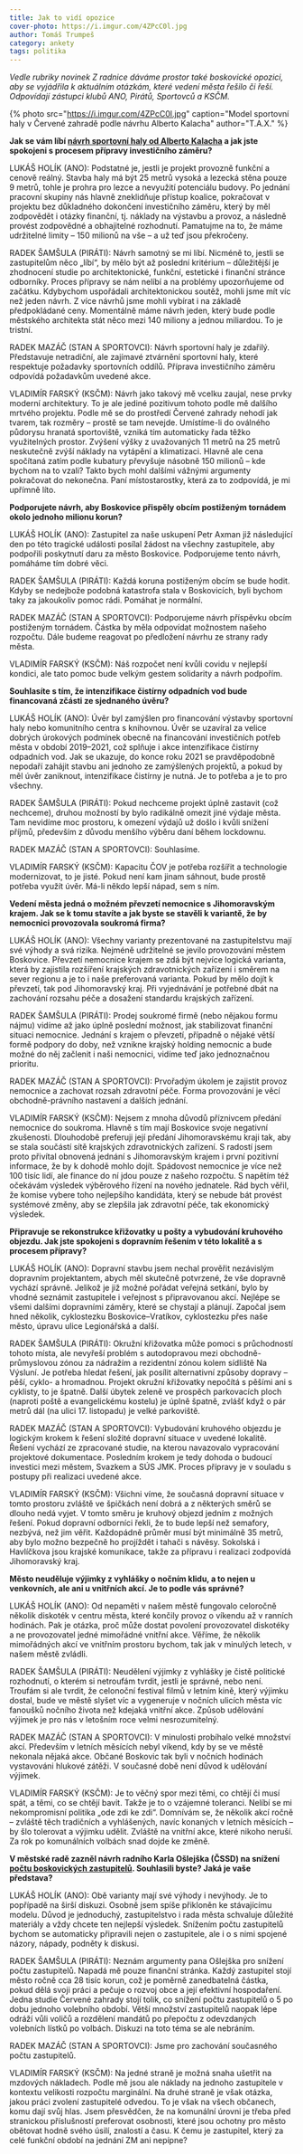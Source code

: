 ```yaml
---
title: Jak to vidí opozice
cover-photo: https://i.imgur.com/4ZPcC0l.jpg
author: Tomáš Trumpeš
category: ankety
tags: politika
---
```


*Vedle rubriky novinek Z radnice dáváme prostor také boskovické opozici, aby se vyjádřila k aktuálním otázkám, které vedení města řešilo či řeší. Odpovídají zástupci klubů ANO, Pirátů, Sportovců a KSČM.*

{% photo src="https://i.imgur.com/4ZPcC0l.jpg" caption="Model sportovní haly v Červené zahradě podle návrhu Alberto Kalacha" author="T.A.X." %}

**Jak se vám líbí [návrh sportovní haly od Alberto Kalacha](https://ohlasy.info/clanky/2021/07/predstaveni-haly.html) a jak jste spokojeni s procesem přípravy investičního záměru?**

LUKÁŠ HOLÍK (ANO): Podstatné je, jestli je projekt provozně funkční a cenově reálný. Stavba haly má být 25 metrů vysoká a lezecká stěna pouze 9 metrů, tohle je prohra pro lezce a nevyužití potenciálu budovy. Po jednání pracovní skupiny nás hlavně zneklidňuje přístup koalice, pokračovat v projektu bez důkladného dokončení investičního záměru, který by měl zodpovědět i otázky finanční, tj. náklady na výstavbu a provoz, a následně provést zodpovědné a obhajitelné rozhodnutí. Pamatujme na to, že máme udržitelné limity – 150 milionů na vše – a už teď jsou překročeny.

RADEK ŠAMŠULA (PIRÁTI):  Návrh samotný se mi líbí. Nicméně to, jestli se zastupitelům něco „líbí“, by mělo být až poslední kritérium – důležitější je zhodnocení studie po architektonické, funkční, estetické i finanční stránce odborníky. Proces přípravy se nám nelíbí a na problémy upozorňujeme od začátku. Kdybychom uspořádali architektonickou soutěž, mohli jsme mít víc než jeden návrh. Z více návrhů jsme mohli vybírat i na základě předpokládané ceny. Momentálně máme návrh jeden, který bude podle městského architekta stát něco mezi 140 miliony a jednou miliardou. To je tristní.

RADEK MAZÁČ (STAN A SPORTOVCI): Návrh sportovní haly je zdařilý. Představuje netradiční, ale zajímavé ztvárnění sportovní haly, které respektuje požadavky sportovních oddílů. Příprava investičního záměru odpovídá požadavkům uvedené akce.

VLADIMÍR FARSKÝ (KSČM): Návrh jako takový mě vcelku zaujal, nese prvky moderní architektury. To je ale jediné pozitivum tohoto podle mě dalšího mrtvého projektu. Podle mě se do prostředí Červené zahrady nehodí jak tvarem, tak rozměry – prostě se tam nevejde. Umístíme-li do oválného půdorysu hranatá sportoviště, vzniká tím automaticky řada těžko využitelných prostor. Zvýšení výšky z uvažovaných 11 metrů na 25 metrů neskutečně zvýší náklady na vytápění a klimatizaci. Hlavně ale cena spočítaná zatím podle kubatury převyšuje násobně 150 milionů – kde bychom na to vzali? Takto bych mohl dalšími vážnými argumenty pokračovat do nekonečna. Paní místostarostky, která za to zodpovídá, je mi upřímně líto.

**Podporujete návrh, aby Boskovice přispěly obcím postiženým tornádem okolo jednoho milionu korun?**

LUKÁŠ HOLÍK (ANO): Zastupitel za naše uskupení Petr Axman již následující den po této tragické události posílal žádost na všechny zastupitele, aby podpořili poskytnutí daru za město Boskovice. Podporujeme tento návrh, pomáháme tím dobré věci.

RADEK ŠAMŠULA (PIRÁTI): Každá koruna postiženým obcím se bude hodit. Kdyby se nedejbože podobná katastrofa stala v Boskovicích, byli bychom taky za jakoukoliv pomoc rádi. Pomáhat je normální.

RADEK MAZÁČ (STAN A SPORTOVCI): Podporujeme návrh příspěvku obcím postiženým tornádem. Částka by měla odpovídat možnostem našeho rozpočtu. Dále budeme reagovat po předložení návrhu ze strany rady města.

VLADIMÍR FARSKÝ (KSČM): Náš rozpočet není kvůli covidu v nejlepší kondici, ale tato pomoc bude velkým gestem solidarity a návrh podpořím.

**Souhlasíte s tím, že intenzifikace čistírny odpadních vod bude financovaná zčásti ze sjednaného úvěru?**

LUKÁŠ HOLÍK (ANO): Úvěr byl zamýšlen pro financování výstavby sportovní haly nebo komunitního centra s knihovnou. Úvěr se uzavíral za velice dobrých úrokových podmínek obecně na financování investičních potřeb města v období 2019–2021, což splňuje i akce intenzifikace čistírny odpadních vod. Jak se ukazuje, do konce roku 2021 se pravděpodobně nepodaří zahájit stavbu ani jednoho ze zamýšlených projektů, a pokud by měl úvěr zaniknout, intenzifikace čistírny je nutná. Je to potřeba a je to pro všechny.

RADEK ŠAMŠULA (PIRÁTI): Pokud nechceme projekt úplně zastavit (což nechceme), druhou možností by bylo radikálně omezit jiné výdaje města. Tam nevidíme moc prostoru, k omezení výdajů už došlo i kvůli snížení příjmů, především z důvodu menšího výběru daní během lockdownu.

RADEK MAZÁČ (STAN A SPORTOVCI): Souhlasíme.

VLADIMÍR FARSKÝ (KSČM): Kapacitu ČOV je potřeba rozšířit a technologie modernizovat, to je jisté. Pokud není kam jinam sáhnout, bude prostě potřeba využít úvěr. Má-li někdo lepší nápad, sem s ním.

**Vedení města jedná o možném převzetí nemocnice s Jihomoravským krajem. Jak se k tomu stavíte a jak byste se stavěli k variantě, že by nemocnici provozovala soukromá firma?**

LUKÁŠ HOLÍK (ANO): Všechny varianty prezentované na zastupitelstvu mají své výhody a svá rizika. Nejméně udržitelné se jevilo provozování městem Boskovice. Převzetí nemocnice krajem se zdá být nejvíce logická varianta, která by zajistila rozšíření krajských zdravotnických zařízení i směrem na sever regionu a je to i naše preferovaná varianta. Pokud by mělo dojít k převzetí, tak pod Jihomoravský kraj. Při vyjednávání je potřebné dbát na zachování rozsahu péče a dosažení standardu krajských zařízení.

RADEK ŠAMŠULA (PIRÁTI): Prodej soukromé firmě (nebo nějakou formu nájmu) vidíme až jako úplně poslední možnost, jak stabilizovat finanční situaci nemocnice. Jednání s krajem o převzetí, případně o nějaké větší formě podpory do doby, než vznikne krajský holding nemocnic a bude možné do něj začlenit i naši nemocnici, vidíme teď jako jednoznačnou prioritu.

RADEK MAZÁČ (STAN A SPORTOVCI): Prvořadým úkolem je zajistit provoz nemocnice a zachovat rozsah zdravotní péče. Forma provozování je věcí obchodně-právního nastavení a dalších jednání.

VLADIMÍR FARSKÝ (KSČM): Nejsem z mnoha důvodů příznivcem předání nemocnice do soukroma. Hlavně s tím mají Boskovice svoje negativní zkušenosti. Dlouhodobě preferuji její předání Jihomoravskému kraji tak, aby se stala součástí sítě krajských zdravotnických zařízení. S radostí jsem proto přivítal obnovená jednání s Jihomoravským krajem i první pozitivní informace, že by k dohodě mohlo dojít. Spádovost nemocnice je více než 100 tisíc lidí, ale finance do ní jdou pouze z našeho rozpočtu. S napětím též očekávám výsledek výběrového řízení na nového jednatele. Rád bych věřil, že komise vybere toho nejlepšího kandidáta, který se nebude bát provést systémové změny, aby se zlepšila jak zdravotní péče, tak ekonomický výsledek.

**Připravuje se rekonstrukce křižovatky u pošty a vybudování kruhového objezdu. Jak jste spokojeni s dopravním řešením v této lokalitě a s procesem přípravy?**

LUKÁŠ HOLÍK (ANO): Dopravní stavbu jsem nechal prověřit nezávislým dopravním projektantem, abych měl skutečně potvrzené, že vše dopravně vychází správně. Jelikož je již možné pořádat veřejná setkání, bylo by vhodné seznámit zastupitele i veřejnost s připravovanou akcí. Nejlépe se všemi dalšími dopravními záměry, které se chystají a plánují. Započal jsem hned několik, cyklostezku Boskovice–Vratíkov, cyklostezku přes naše město, úpravu ulice Legionářská a další.

RADEK ŠAMŠULA (PIRÁTI): Okružní křižovatka může pomoci s průchodností tohoto místa, ale nevyřeší problém s autodopravou mezi obchodně-průmyslovou zónou za nádražím a rezidentní zónou kolem sídliště Na Výsluní. Je potřeba hledat řešení, jak posílit alternativní způsoby dopravy – pěší, cyklo- a hromadnou. Projekt okružní křižovatky nepočítá s pěšími ani s cyklisty, to je špatně. Další úbytek zeleně ve prospěch parkovacích ploch (naproti poště a evangelickému kostelu) je úplně špatně, zvlášť když o pár metrů dál (na ulici 17. listopadu) je velké parkoviště.

RADEK MAZÁČ (STAN A SPORTOVCI): Vybudování kruhového objezdu je logickým krokem k řešení složité dopravní situace v uvedené lokalitě. Řešení vychází ze zpracované studie, na kterou navazovalo vypracování projektové dokumentace. Posledním krokem je tedy dohoda o budoucí investici mezi městem, Svazkem a SÚS JMK. Proces přípravy je v souladu s postupy při realizaci uvedené akce.

VLADIMÍR FARSKÝ (KSČM): Všichni víme, že současná dopravní situace v tomto prostoru zvláště ve špičkách není dobrá a z některých směrů se dlouho nedá vyjet. V tomto směru je kruhový objezd jedním z možných řešení. Pokud dopravní odborníci řekli, že to bude lepší než semafory, nezbývá, než jim věřit. Každopádně průměr musí být minimálně 35 metrů, aby bylo možno bezpečně ho projíždět i tahači s návěsy. Sokolská i Havlíčkova jsou krajské komunikace, takže za přípravu i realizaci zodpovídá Jihomoravský kraj.

**Město neuděluje výjimky z vyhlášky o nočním klidu, a to nejen u venkovních, ale ani u vnitřních akcí. Je to podle vás správné?**

LUKÁŠ HOLÍK (ANO): Od nepaměti v našem městě fungovalo celoročně několik diskoték v centru města, které končily provoz o víkendu až v ranních hodinách. Pak je otázka, proč může dostat povolení provozovatel diskotéky a ne provozovatel jedné mimořádné vnitřní akce. Věříme, že několik mimořádných akcí ve vnitřním prostoru bychom, tak jak v minulých letech, v našem městě zvládli.

RADEK ŠAMŠULA (PIRÁTI): Neudělení výjimky z vyhlášky je čistě politické rozhodnutí, o kterém si netroufám tvrdit, jestli je správné, nebo není. Troufám si ale tvrdit, že celonoční festival filmů v letním kině, který výjimku dostal, bude ve městě slyšet víc a vygeneruje v nočních ulicích města víc fanoušků nočního života než kdejaká vnitřní akce. Způsob udělování výjimek je pro nás v letošním roce velmi nesrozumitelný.

RADEK MAZÁČ (STAN A SPORTOVCI): V minulosti probíhalo velké množství akcí. Především v letních měsících nebyl víkend, kdy by se ve městě nekonala nějaká akce. Občané Boskovic tak byli v nočních hodinách vystavováni hlukové zátěži. V současné době není důvod k udělování výjimek.

VLADIMÍR FARSKÝ (KSČM): Je to věčný spor mezi těmi, co chtějí či musí spát, a těmi, co se chtějí bavit. Takže je to o vzájemné toleranci. Nelíbí se mi nekompromisní politika „ode zdi ke zdi“. Domnívám se, že několik akcí ročně – zvláště těch tradičních a vyhlášených, navíc konaných v letních měsících – by šlo tolerovat a výjimku udělit. Zvláště na vnitřní akce, které nikoho neruší. Za rok po komunálních volbách snad dojde ke změně.

**V městské radě zazněl návrh radního Karla Ošlejška (ČSSD) na snížení [počtu boskovických zastupitelů](https://ohlasy.info/clanky/2018/11/pocet-zastupitelu.html). Souhlasili byste? Jaká je vaše představa?**

LUKÁŠ HOLÍK (ANO): Obě varianty mají své výhody i nevýhody. Je to popřípadě na širší diskuzi. Osobně jsem spíše přikloněn ke stávajícímu modelu. Důvod je jednoduchý, zastupitelstvo i rada města schvaluje důležité materiály a vždy chcete ten nejlepší výsledek. Snížením počtu zastupitelů bychom se automaticky připravili nejen o zastupitele, ale i o s nimi spojené názory, nápady, podněty k diskusi.

RADEK ŠAMŠULA (PIRÁTI): Neznám argumenty pana Ošlejška pro snížení počtu zastupitelů. Napadá mě pouze finanční stránka. Každý zastupitel stojí město ročně cca 28 tisíc korun, což je poměrně zanedbatelná částka, pokud dělá svoji práci a pečuje o rozvoj obce a její efektivní hospodaření. Jedna studie Červené zahrady stojí tolik, co snížení počtu zastupitelů o 5 po dobu jednoho volebního období. Větší množství zastupitelů naopak lépe odráží vůli voličů a rozdělení mandátů po přepočtu z odevzdaných volebních lístků po volbách. Diskuzi na toto téma se ale nebráním.

RADEK MAZÁČ (STAN A SPORTOVCI): Jsme pro zachování současného počtu zastupitelů.

VLADIMÍR FARSKÝ (KSČM): Na jedné straně je možná snaha ušetřit na mzdových nákladech. Podle mě jsou ale náklady na jednoho zastupitele v kontextu velikosti rozpočtu marginální. Na druhé straně je však otázka, jakou práci zvolení zastupitelé odvedou. To je však na všech občanech, komu dají svůj hlas. Jsem přesvědčen, že na komunální úrovni je třeba před stranickou příslušností preferovat osobnosti, které jsou ochotny pro město obětovat hodně svého úsilí, znalostí a času. K čemu je zastupitel, který za celé funkční období na jednání ZM ani nepípne?
